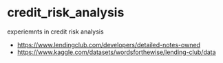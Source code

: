# credit_risk_analysis
experiemnts in credit risk analysis

- https://www.lendingclub.com/developers/detailed-notes-owned
- https://www.kaggle.com/datasets/wordsforthewise/lending-club/data

